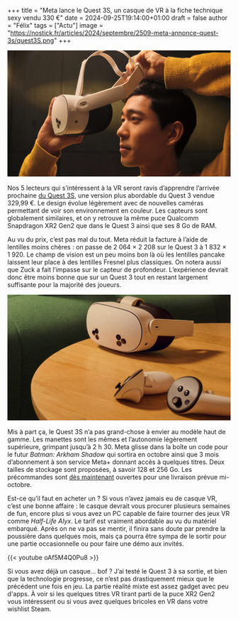 +++
title = "Meta lance le Quest 3S, un casque de VR à la fiche technique sexy vendu 330 €"
date = 2024-09-25T19:14:00+01:00
draft = false
author = "Félix"
tags = ["Actu"]
image = "https://nostick.fr/articles/2024/septembre/2509-meta-annonce-quest-3s/quest3S.png"
+++

![Le Quest 3S](quest3S.png "C’est parti pour une bonne séance de roleplay sur VR Chat") 

Nos 5 lecteurs qui s’intéressent à la VR seront ravis d’apprendre l’arrivée prochaine [du Quest 3S](https://www.meta.com/fr/quest/quest-3s/), une version plus abordable du Quest 3 vendue 329,99 €. Le design évolue légèrement avec de nouvelles caméras permettant de voir son environnement en couleur. Les capteurs sont globalement similaires, et on y retrouve la même puce Qualcomm Snapdragon XR2 Gen2 que dans le Quest 3 ainsi que ses 8 Go de RAM. 

Au vu du prix, c’est pas mal du tout. Meta réduit la facture à l’aide de lentilles moins chères : on passe de 2 064 × 2 208 sur le Quest 3 à 1 832 × 1 920. Le champ de vision est un peu moins bon là où les lentilles pancake laissent leur place à des lentilles Fresnel plus classiques. On notera aussi que Zuck a fait l’impasse sur le capteur de profondeur. L’expérience devrait donc être moins bonne que sur un Quest 3 tout en restant largement suffisante pour la majorité des joueurs.

![Le Quest 3S](quest3SX.png) 

Mis à part ça, le Quest 3S n’a pas grand-chose à envier au modèle haut de gamme. Les manettes sont les mêmes et l’autonomie légèrement supérieure, grimpant jusqu’à 2 h 30. Meta glisse dans la boîte un code pour le futur *Batman: Arkham Shadow* qui sortira en octobre ainsi que 3 mois d’abonnement à son service Meta+ donnant accès à quelques titres. Deux tailles de stockage sont proposées, à savoir 128 et 256 Go. Les précommandes sont [dès maintenant](https://www.meta.com/fr/quest/quest-3s/) ouvertes pour une livraison prévue mi-octobre.

Est-ce qu’il faut en acheter un ? Si vous n’avez jamais eu de casque VR, c’est une bonne affaire : le casque devrait vous procurer plusieurs semaines de fun, encore plus si vous avez un PC capable de faire tourner des jeux VR comme *Half-Life Alyx*. Le tarif est vraiment abordable au vu du matériel embarqué. Après on ne va pas se mentir, il finira sans doute par prendre la poussière dans quelques mois, mais ça pourra être sympa de le sortir pour une partie occasionnelle ou pour faire une démo aux invités. 

{{< youtube oAf5M4Q0Pu8 >}} 

Si vous avez déjà un casque… bof ? J’ai testé le Quest 3 à sa sortie, et bien que la technologie progresse, ce n’est pas drastiquement mieux que le précédent une fois en jeu. La partie réalité mixte est assez gadget avec peu d'apps. À voir si les quelques titres VR tirant parti de la puce XR2 Gen2 vous intéressent ou si vous avez quelques bricoles en VR dans votre wishlist Steam.